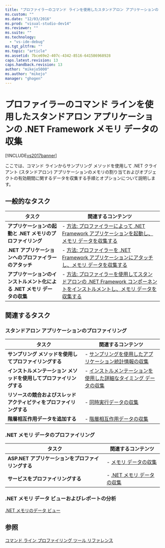 ```yaml
---
title: "プロファイラーのコマンド ラインを使用したスタンドアロン アプリケーションの .NET Framework メモリ データの収集 | Microsoft Docs"
ms.custom: ""
ms.date: "12/03/2016"
ms.prod: "visual-studio-dev14"
ms.reviewer: ""
ms.suite: ""
ms.technology: 
  - "vs-ide-debug"
ms.tgt_pltfrm: ""
ms.topic: "article"
ms.assetid: 7bce69e2-407c-4342-8516-641586968928
caps.latest.revision: 13
caps.handback.revision: 13
author: "mikejo5000"
ms.author: "mikejo"
manager: "ghogen"
---
```

# プロファイラーのコマンド ラインを使用したスタンドアロン アプリケーションの .NET Framework メモリ データの収集
[!INCLUDE[vs2017banner](../code-quality/includes/vs2017banner.md)]

ここでは、コマンド ラインからサンプリング メソッドを使用して .NET クライアント \(スタンドアロン\) アプリケーションのメモリの割り当ておよびオブジェクトの有効期間に関するデータを収集する手順とオプションについて説明します。  
  
## 一般的なタスク  
  
|タスク|関連するコンテンツ|  
|---------|---------------|  
|**アプリケーションの起動と .NET メモリのプロファイリング**|-   [方法: プロファイラーによって .NET Framework アプリケーションを起動し、メモリ データを収集する](../Topic/How%20to:%20Launch%20a%20Stand-Alone%20.NET%20Framework%20Application%20with%20the%20Profiler%20to%20Collect%20Memory%20Data%20by%20Using%20the%20Command%20Line.md)|  
|**.NET アプリケーションへのプロファイラーのアタッチ**|-   [方法: プロファイラーを .NET Framework アプリケーションにアタッチし、メモリ データを収集する](../profiling/how-to-attach-the-profiler-to-a-dotnet-framework-stand-alone-application-to-collect-memory-data-by-using-the-command-line.md)|  
|**アプリケーションのインストルメント化による .NET メモリ データの収集**|-   [方法: プロファイラーを使用してスタンドアロンの .NET Framework コンポーネントをインストルメントし、メモリ データを収集する](../profiling/how-to-instrument-a-stand-alone-dotnet-framework-component-and-collect-memory-data-with-the-profiler-by-using-the-command-line.md)|  
  
## 関連するタスク  
  
### スタンドアロン アプリケーションのプロファイリング  
  
|タスク|関連するコンテンツ|  
|---------|---------------|  
|**サンプリング メソッドを使用してプロファイリングする**|-   [サンプリングを使用したアプリケーション統計情報の収集](../profiling/collecting-application-statistics-for-stand-alone-applications-by-using-the-profiler-command-line.md)|  
|**インストルメンテーション メソッドを使用してプロファイリングする**|-   [インストルメンテーションを使用した詳細なタイミング データの収集](../profiling/collecting-detailed-timing-data-for-a-stand-alone-application-by-using-the-profiler-command-line.md)|  
|**リソースの競合およびスレッド アクティビティをプロファイリングする**|-   [同時実行データの収集](../profiling/collecting-concurrency-data-for-stand-alone-applications-by-using-the-profiler-command-line.md)|  
|**階層相互作用データを追加する**|-   [階層相互作用データの収集](../profiling/adding-tier-interaction-data-from-the-command-line.md)|  
  
### .NET メモリ データのプロファイリング  
  
|タスク|関連するコンテンツ|  
|---------|---------------|  
|**ASP.NET アプリケーションをプロファイリングする**|-   [メモリ データの収集](../profiling/collecting-memory-data-from-an-aspnet-web-application-by-using-the-profiler-command-line.md)|  
|**サービスをプロファイリングする**|-   [.NET メモリ データの収集](../profiling/collecting-memory-data-from-dotnet-framework-services-by-using-the-profiler-command-line.md)|  
  
### .NET メモリ データ ビューおよびレポートの分析  
 [.NET メモリのデータ ビュー](../profiling/dotnet-memory-data-views.md)  
  
## 参照  
 [コマンド ライン プロファイリング ツール リファレンス](../profiling/command-line-profiling-tools-reference.md)